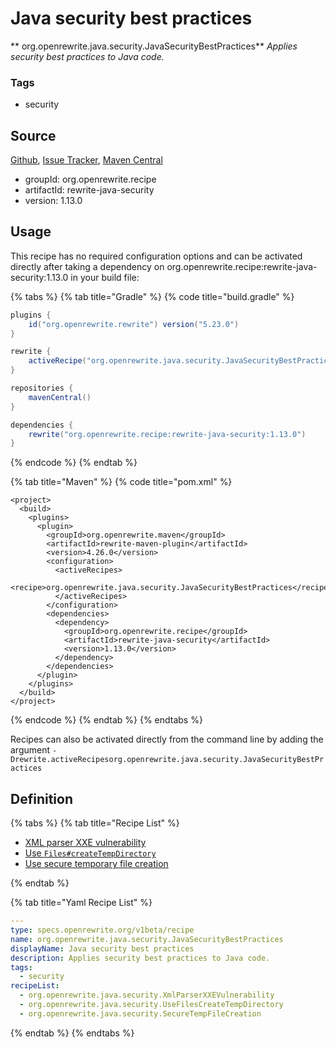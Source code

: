 # Java security best practices

** org.openrewrite.java.security.JavaSecurityBestPractices**
_Applies security best practices to Java code._

### Tags

* security

## Source

[Github](https://github.com/openrewrite/rewrite-java-security), [Issue Tracker](https://github.com/openrewrite/rewrite-java-security/issues), [Maven Central](https://search.maven.org/artifact/org.openrewrite.recipe/rewrite-java-security/1.13.0/jar)

* groupId: org.openrewrite.recipe
* artifactId: rewrite-java-security
* version: 1.13.0


## Usage

This recipe has no required configuration options and can be activated directly after taking a dependency on org.openrewrite.recipe:rewrite-java-security:1.13.0 in your build file:

{% tabs %}
{% tab title="Gradle" %}
{% code title="build.gradle" %}
```groovy
plugins {
    id("org.openrewrite.rewrite") version("5.23.0")
}

rewrite {
    activeRecipe("org.openrewrite.java.security.JavaSecurityBestPractices")
}

repositories {
    mavenCentral()
}

dependencies {
    rewrite("org.openrewrite.recipe:rewrite-java-security:1.13.0")
}
```
{% endcode %}
{% endtab %}

{% tab title="Maven" %}
{% code title="pom.xml" %}
```markup
<project>
  <build>
    <plugins>
      <plugin>
        <groupId>org.openrewrite.maven</groupId>
        <artifactId>rewrite-maven-plugin</artifactId>
        <version>4.26.0</version>
        <configuration>
          <activeRecipes>
            <recipe>org.openrewrite.java.security.JavaSecurityBestPractices</recipe>
          </activeRecipes>
        </configuration>
        <dependencies>
          <dependency>
            <groupId>org.openrewrite.recipe</groupId>
            <artifactId>rewrite-java-security</artifactId>
            <version>1.13.0</version>
          </dependency>
        </dependencies>
      </plugin>
    </plugins>
  </build>
</project>
```
{% endcode %}
{% endtab %}
{% endtabs %}

Recipes can also be activated directly from the command line by adding the argument `-Drewrite.activeRecipesorg.openrewrite.java.security.JavaSecurityBestPractices`

## Definition

{% tabs %}
{% tab title="Recipe List" %}
* [XML parser XXE vulnerability](../../java/security/xmlparserxxevulnerability.md)
* [Use `Files#createTempDirectory`](../../java/security/usefilescreatetempdirectory.md)
* [Use secure temporary file creation](../../java/security/securetempfilecreation.md)

{% endtab %}

{% tab title="Yaml Recipe List" %}
```yaml
---
type: specs.openrewrite.org/v1beta/recipe
name: org.openrewrite.java.security.JavaSecurityBestPractices
displayName: Java security best practices
description: Applies security best practices to Java code.
tags:
  - security
recipeList:
  - org.openrewrite.java.security.XmlParserXXEVulnerability
  - org.openrewrite.java.security.UseFilesCreateTempDirectory
  - org.openrewrite.java.security.SecureTempFileCreation

```
{% endtab %}
{% endtabs %}
